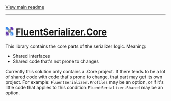﻿[//]: # (Header)

<a href="https://github.com/Marvin-Brouwer/FluentSerializer#readme">
	View main readme
</a><hr/>
<h1>
	<img alt="icon" width="26" height="26"
		src="https://github.com/Marvin-Brouwer/FluentSerializer/raw/main/doc/logo/Logo.default.optimized.svg" />
	<a href="https://github.com/Marvin-Brouwer/FluentSerializer/src/FluentSerializer.Core/Readme.md#readme">
		FluentSerializer.Core
	</a>
</h1>

[//]: # (Body)

This library contains the core parts of the serializer logic.
Meaning:
- Shared interfaces
- Shared code that's not prone to changes

Currently this solution only contains a .Core project.
If there tends to be a lot of shared code with code that's prone to change, that part may get its own project.
For example: `FluentSerializer.Profiles` may be an option, or if it's little code that applies to this condition `FluentSerializer.Shared` may be an option.